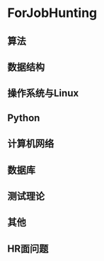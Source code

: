 # ForJobHunting

## 算法

## 数据结构

## 操作系统与Linux

## Python

## 计算机网络

## 数据库

## 测试理论

## 其他 

## HR面问题
